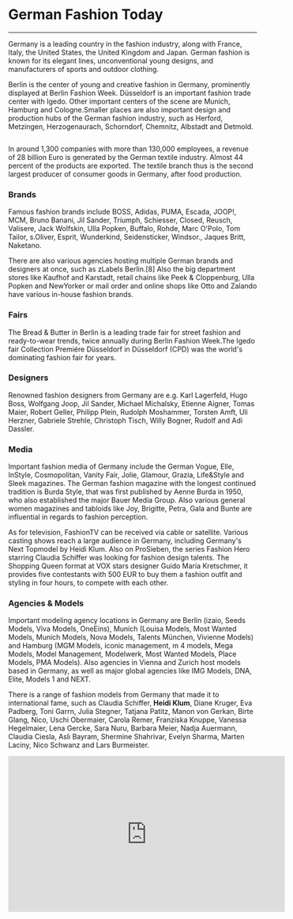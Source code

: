 <h1> German Fashion Today</h1>
<hr>
<p>Germany is a leading country in the fashion industry, along with France, Italy, the United States, the United Kingdom and Japan. German fashion is known for its elegant lines, unconventional young designs, and manufacturers of sports and outdoor clothing.<p>
<p>Berlin is the center of young and creative fashion in Germany, prominently displayed at Berlin Fashion Week. Düsseldorf is an important fashion trade center with Igedo. Other important centers of the scene are Munich, Hamburg and Cologne.Smaller places are also important design and production hubs of the German fashion industry, such as Herford, Metzingen, Herzogenaurach, Schorndorf, Chemnitz, Albstadt and Detmold.</p>
<img scr="https://upload.wikimedia.org/wikipedia/commons/e/ef/BerlinFashionWeek2013.jpg" width="440">
<p>In around 1,300 companies with more than 130,000 employees, a revenue of 28 billion Euro is generated by the German textile industry. Almost 44 percent of the products are exported. The textile branch thus is the second largest producer of consumer goods in Germany, after food production.</p>
  <h3>Brands</h3>
<p>Famous fashion brands include BOSS, Adidas, PUMA, Escada, JOOP!, MCM, Bruno Banani, Jil Sander, Triumph, Schiesser, Closed, Reusch, Valisere, Jack Wolfskin, Ulla Popken, Buffalo, Rohde, Marc O'Polo, Tom Tailor, s.Oliver, Esprit, Wunderkind, Seidensticker, Windsor., Jaques Britt, Naketano.

There are also various agencies hosting multiple German brands and designers at once, such as zLabels Berlin.[8] Also the big department stores like Kaufhof and Karstadt, retail chains like Peek & Cloppenburg, Ulla Popken and NewYorker or mail order and online shops like Otto and Zalando have various in-house fashion brands.</p>
<h3> Fairs </h3>
<p> The Bread & Butter in Berlin is a leading trade fair for street fashion and ready-to-wear trends, twice annually during Berlin Fashion Week.The Igedo fair Collection Premiére Düsseldorf in Düsseldorf (CPD) was the world's dominating fashion fair for years.</p>
<h3>Designers </h3>
<p> Renowned fashion designers from Germany are e.g. Karl Lagerfeld, Hugo Boss, Wolfgang Joop, Jil Sander, Michael Michalsky, Etienne Aigner, Tomas Maier, Robert Geller, Philipp Plein, Rudolph Moshammer, Torsten Amft, Uli Herzner, Gabriele Strehle, Christoph Tisch, Willy Bogner, Rudolf and Adi Dassler.</p>
<h3> Media </h3>
<p>Important fashion media of Germany include the German Vogue, Elle, InStyle, Cosmopolitan, Vanity Fair, Jolie, Glamour, Grazia, Life&Style and Sleek magazines. The German fashion magazine with the longest continued tradition is Burda Style, that was first published by Aenne Burda in 1950, who also established the major Bauer Media Group. Also various general women magazines and tabloids like Joy, Brigitte, Petra, Gala and Bunte are influential in regards to fashion perception.</p>
<p>As for television, FashionTV can be received via cable or satellite. Various casting shows reach a large audience in Germany, including Germany's Next Topmodel by Heidi Klum. Also on ProSieben, the series Fashion Hero starring Claudia Schiffer was looking for fashion design talents. The Shopping Queen format at VOX stars designer Guido Maria Kretschmer, it provides five contestants with 500 EUR to buy them a fashion outfit and styling in four hours, to compete with each other.</p>
<h3> Agencies & Models </h3>
<p>Important modeling agency locations in Germany are Berlin (izaio, Seeds Models, Viva Models, OneEins), Munich (Louisa Models, Most Wanted Models, Munich Models, Nova Models, Talents München, Vivienne Models) and Hamburg (MGM Models, iconic management, m 4 models, Mega Models, Model Management, Modelwerk, Most Wanted Models, Place Models, PMA Models). Also agencies in Vienna and Zurich host models based in Germany, as well as major global agencies like IMG Models, DNA, Elite, Models 1 and NEXT.</p>
<p>There is a range of fashion models from Germany that made it to international fame, such as Claudia Schiffer, <strong>Heidi Klum</strong>, Diane Kruger, Eva Padberg, Toni Garrn, Julia Stegner, Tatjana Patitz, Manon von Gerkan, Birte Glang, Nico, Uschi Obermaier, Carola Remer, Franziska Knuppe, Vanessa Hegelmaier, Lena Gercke, Sara Nuru, Barbara Meier, Nadja Auermann, Claudia Ciesla, Aslı Bayram, Shermine Shahrivar, Evelyn Sharma, Marten Laciny, Nico Schwanz and Lars Burmeister.</p>
<iframe width="560" height="315" src="https://www.youtube.com/embed/7oxwDQxDEIE" frameborder="0" allow="accelerometer; autoplay; encrypted-media; gyroscope; picture-in-picture" allowfullscreen></iframe>

